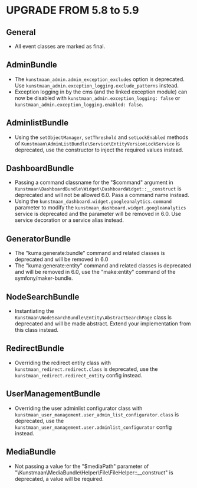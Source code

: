 UPGRADE FROM 5.8 to 5.9
=======================

General
-------

* All event classes are marked as final.

AdminBundle
------------

* The `kunstmaan_admin.admin_exception_excludes` option is deprecated. Use `kunstmaan_admin.exception_logging.exclude_patterns` instead.
* Exception logging in by the cms (and the linked exception module) can now be disabled with `kunstmaan_admin.exception_logging: false` or `kunstmaan_admin.exception_logging.enabled: false`.

AdminlistBundle
------------

* Using the `setObjectManager`, `setThreshold` and `setLockEnabled` methods of `Kunstmaan\AdminListBundle\Service\EntityVersionLockService` is deprecated, use the constructor to inject the required values instead.

DashboardBundle
------------

* Passing a command classname for the "$command" argument in `Kunstmaan\DashboardBundle\Widget\DashboardWidget::__construct` is deprecated and will not be allowed 6.0. Pass a command name instead.
* Using the `kunstmaan_dashboard.widget.googleanalytics.command` parameter to modify the `kunstmaan_dashboard.widget.googleanalytics` service is deprecated and the parameter will be removed in 6.0. Use service decoration or a service alias instead.

GeneratorBundle
------------

* The "kuma:generate:bundle" command and related classes is deprecated and will be removed in 6.0
* The "kuma:generate:entity" command and related classes is deprecated and will be removed in 6.0, use the "make:entity" command of the symfony/maker-bundle.

NodeSearchBundle
------------

* Instantiating the `Kunstmaan\NodeSearchBundle\Entity\AbstractSearchPage` class is deprecated and will be made abstract. Extend your implementation from this class instead.

RedirectBundle
------------

* Overriding the redirect entity class with `kunstmaan_redirect.redirect.class` is deprecated, use the `kunstmaan_redirect.redirect_entity` config instead.

UserManagementBundle
------------

* Overriding the user adminlist configurator class with `kunstmaan_user_management.user_admin_list_configurator.class` is deprecated, use the `kunstmaan_user_management.user.adminlist_configurator` config instead.

MediaBundle
----------

* Not passing a value for the "$mediaPath" parameter of "\Kunstmaan\MediaBundle\Helper\File\FileHelper::__construct" is deprecated, a value will be required.
